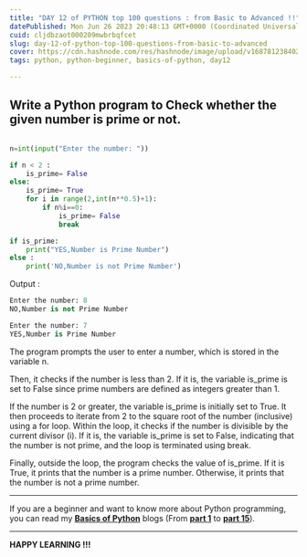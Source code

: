 ```yaml
---
title: "DAY 12 of PYTHON top 100 questions : from Basic to Advanced !!"
datePublished: Mon Jun 26 2023 20:48:13 GMT+0000 (Coordinated Universal Time)
cuid: cljdbzaot000209mwbrbqfcet
slug: day-12-of-python-top-100-questions-from-basic-to-advanced
cover: https://cdn.hashnode.com/res/hashnode/image/upload/v1687812384029/c7338b8e-be9e-4f6d-9473-3c2f1fc5a3d6.png
tags: python, python-beginner, basics-of-python, day12

---
```


## Write a Python program to Check whether the given number is prime or not.

```python

n=int(input("Enter the number: "))

if n < 2 :
    is_prime= False
else:
    is_prime= True
    for i in range(2,int(n**0.5)+1):
        if n%i==0:
            is_prime= False
            break

if is_prime:
    print("YES,Number is Prime Number")
else :
    print('NO,Number is not Prime Number')
```

Output :

```python
Enter the number: 8
NO,Number is not Prime Number

Enter the number: 7
YES,Number is Prime Number
```

The program prompts the user to enter a number, which is stored in the variable n.

Then, it checks if the number is less than 2. If it is, the variable is\_prime is set to False since prime numbers are defined as integers greater than 1.

If the number is 2 or greater, the variable is\_prime is initially set to True. It then proceeds to iterate from 2 to the square root of the number (inclusive) using a for loop. Within the loop, it checks if the number is divisible by the current divisor (i). If it is, the variable is\_prime is set to False, indicating that the number is not prime, and the loop is terminated using break.

Finally, outside the loop, the program checks the value of is\_prime. If it is True, it prints that the number is a prime number. Otherwise, it prints that the number is not a prime number.

---

If you are a beginner and want to know more about Python programming, you can read my [**Basics of Python**](https://hashnode.com/post/cleuwavnj008gurnv4fc650hh) blogs (From [**part 1**](https://hashnode.com/post/cleuwavnj008gurnv4fc650hh) to [**part 15**](https://hashnode.com/post/clff4058101hng5nvefv85yzt)).

---

**HAPPY LEARNING !!!**